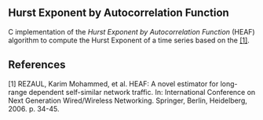 ## Hurst Exponent by Autocorrelation Function

C implementation of the *Hurst Exponent by Autocorrelation Function* (HEAF) algorithm to compute the Hurst Exponent of a time series based on the [[1]](#1).

## References
<a id="1">[1]</a> 
REZAUL, Karim Mohammed, et al. HEAF: A novel estimator for long-range dependent self-similar network traffic. In: International Conference on Next Generation Wired/Wireless Networking. Springer, Berlin, Heidelberg, 2006. p. 34-45.